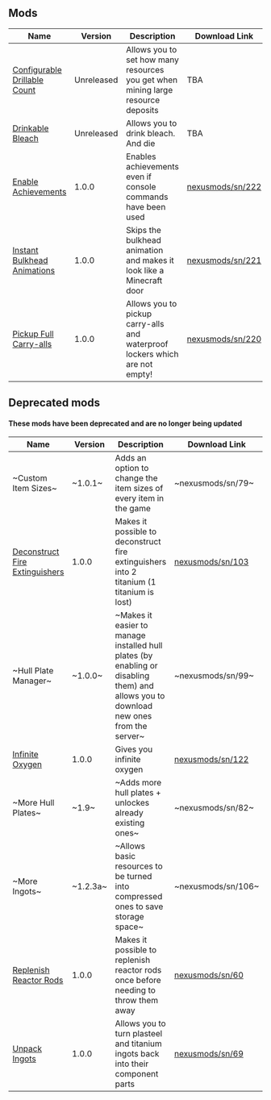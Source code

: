 ## Mods

| Name | Version | Description | Download Link |
|-|-|-|-|
| <a href=./ConfigurableDrillableCount> Configurable Drillable Count | Unreleased | Allows you to set how many resources you get when mining large resource deposits | TBA |
| <a href=./DrinkableBleach> Drinkable Bleach | Unreleased | Allows you to drink bleach. And die | TBA |
| <a href=./EnableAchievements> Enable Achievements | 1.0.0 | Enables achievements even if console commands have been used | <a href=https://www.nexusmods.com/subnautica/mods/222/> nexusmods/sn/222 |
| <a href=./InstantBulkheadAnimations> Instant Bulkhead Animations | 1.0.0 | Skips the bulkhead animation and makes it look like a Minecraft door | <a href=https://nexusmods.com/subnautica/mods/221> nexusmods/sn/221 |
| <a href=./PickupFullCarryalls> Pickup Full Carry-alls | 1.0.0 | Allows you to pickup carry-alls and waterproof lockers which are not empty! | <a href=https://www.nexusmods.com/subnautica/mods/220/> nexusmods/sn/220 |


## Deprecated mods
#### These mods have been deprecated and are no longer being updated

| Name | Version | Description | Download Link | 
|-|-|-|-|
| ~Custom Item Sizes~ | ~1.0.1~ | Adds an option to change the item sizes of every item in the game | ~nexusmods/sn/79~ |
| <a href=https://github.com/AlexejheroYTB/Subnautica-Mods/tree/master/DeconstructFireExtinguishers> Deconstruct Fire Extinguishers | 1.0.0 | Makes it possible to deconstruct fire extinguishers into 2 titanium (1 titanium is lost) | <a href=https://nexusmods.com/subnautica/mods/103> nexusmods/sn/103 |
| ~Hull Plate Manager~ | ~1.0.0~ | ~Makes it easier to manage installed hull plates (by enabling or disabling them) and allows you to download new ones from the server~ | ~nexusmods/sn/99~ |
| <a href=https://github.com/AlexejheroYTB/Subnautica-Mods/tree/master/InfiniteOxygen> Infinite Oxygen | 1.0.0 | Gives you infinite oxygen | <a href=https://nexusmods.com/subnautica/mods/122> nexusmods/sn/122
| ~More Hull Plates~ | ~1.9~ | ~Adds more hull plates + unlockes already existing ones~ | ~nexusmods/sn/82~ |
| ~More Ingots~ | ~1.2.3a~ | ~Allows basic resources to be turned into compressed ones to save storage space~ | ~nexusmods/sn/106~ |
| <a href=https://github.com/AlexejheroYTB/Subnautica-Mods/tree/master/ReplenishReactorRods> Replenish Reactor Rods | 1.0.0 | Makes it possible to replenish reactor rods once before needing to throw them away | <a href=https://nexusmods.com/subnautica/mods/60> nexusmods/sn/60 |
| <a href=https://github.com/AlexejheroYTB/Subnautica-Mods/tree/master/UnpackIngots > Unpack Ingots | 1.0.0 | Allows you to turn plasteel and titanium ingots back into their component parts | <a href=https://nexusmods.com/subnautica/mods/69> nexusmods/sn/69 |

